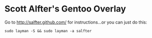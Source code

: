 Scott Alfter's Gentoo Overlay
=============================

Go to http://salfter.github.com/ for instructions...or you can just do this:

```
sudo layman -S && sudo layman -a salfter
```
